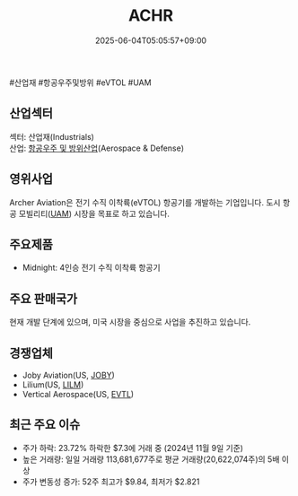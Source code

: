 ﻿---
title: "ACHR"
date: 2025-06-04T05:05:57+09:00
lastmod: 2025-06-04T05:05:57+09:00
type: docs
sidebar:
  open: true
weight: 18
---
<div style="display:none">
  <meta property="article:published_time" content="2025-06-03T20:05:57Z" />
  <meta property="article:modified_time" content="2025-06-03T20:05:57Z" />
</div>
#산업재 #항공우주및방위 #eVTOL #UAM

## 산업섹터

섹터: 산업재(Industrials)  
산업: [항공우주 및 방위산업](/industry-study/항공우주-및-방위산업/)(Aerospace & Defense)

## 영위사업

Archer Aviation은 전기 수직 이착륙(eVTOL) 항공기를 개발하는 기업입니다. 도시 항공 모빌리티([UAM](/industry-study/2산업항공우주방위-산업3모빌리티uam/)) 시장을 목표로 하고 있습니다.

## 주요제품

- Midnight: 4인승 전기 수직 이착륙 항공기

## 주요 판매국가

현재 개발 단계에 있으며, 미국 시장을 중심으로 사업을 추진하고 있습니다.

## 경쟁업체

- Joby Aviation(US, [JOBY](/industry-study/2산업항공우주방위-산업3모빌리티uam종목joby/))
- Lilium(US, [LILM](/company-analysis/lilm/))
- Vertical Aerospace(US, [EVTL](/company-analysis/evtl/))

## 최근 주요 이슈

- 주가 하락: 23.72% 하락한 $7.3에 거래 중 (2024년 11월 9일 기준)
- 높은 거래량: 일일 거래량 113,681,677주로 평균 거래량(20,622,074주)의 5배 이상
- 주가 변동성 증가: 52주 최고가 $9.84, 최저가 $2.821
